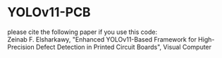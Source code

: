 # YOLOv11-PCB
please cite the following paper if you use this code:  
Zeinab F. Elsharkawy, "Enhanced YOLOv11-Based Framework for High-Precision Defect Detection in Printed Circuit Boards", Visual Computer 
